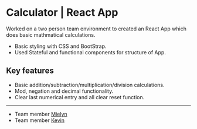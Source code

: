 # Calculator | React App
Worked on a two person team environment to created an React App which does basic mathmatical calculations. 
- Basic styling with CSS and BootStrap.
- Used Stateful and functional components for structure of App.

## Key features
* Basic addition/subtraction/multiplication/division calculations.
* Mod, negation and decimal functionality.
* Clear last numerical entry and all clear reset function.

---
- Team member [Mielyn](https://github.com/MielynA)
- Team member [Kevin](https://github.com/Knkjett)
